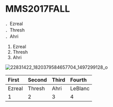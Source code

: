 # MMS2017FALL

．Ezreal<br />
．Thresh<br />
．Ahri<br />

1. Ezreal<br />
2. Thresh<br />
3. Ahri<br />

![22831422_1820379584657704_1497299128_o](https://user-images.githubusercontent.com/33093460/32004542-928a1e8e-b9d4-11e7-93eb-57e266816502.jpg)

| First | Second | Third | Fourth |
| :-----|:-----|:-----|:-----|
| Ezreal | Thresh | Ahri | LeBlanc |
| 1 | 2 | 3 | 4 |
